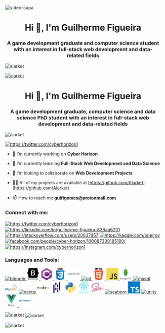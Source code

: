 ![video-capa](https://user-images.githubusercontent.com/79333503/208255591-a25b67d1-1d13-44f1-971e-04858ec9b32b.gif)
<h1 align="center">Hi 👋, I'm Guilherme Figueira</h1>
<h3 align="center">A game development graduate and computer science student with an interest in full-stack web development and data-related fields</h3>

<p align="left"> <img src="https://komarev.com/ghpvc/?username=alarket&label=Profile%20views&color=0e75b6&style=flat" alt="alarket" /> </p>

<p align="left"> <a href="https://github.com/ryo-ma/github-profile-trophy"><img src="https://github-profile-trophy.vercel.app/?username=alarket" alt="alarket" /></a> </p>

<h1 align="center">Hi 👋, I'm Guilherme Figueira</h1>
<h3 align="center">A game development graduate, computer science and data science PhD student with an interest in full-stack web development and data-related fields</h3>

<p align="left"> <img src="https://komarev.com/ghpvc/?username=alarket&label=Profile%20views&color=0e75b6&style=flat" alt="alarket" /> </p>

<p align="left"> <a href="https://twitter.com/https://twitter.com/cyberhorizon1" target="blank"><img src="https://img.shields.io/twitter/follow/https://twitter.com/cyberhorizon1?logo=twitter&style=for-the-badge" alt="https://twitter.com/cyberhorizon1" /></a> </p>

- 🔭 I’m currently working on **Cyber Horizon**

- 🌱 I’m currently learning **Full-Stack Web Development and Data Science**

- 👯 I’m looking to collaborate on **Web Development Projects**

- 👨‍💻 All of my projects are available at [https://github.com/Alarket](https://github.com/Alarket)

- 📫 How to reach me **guifigomes@protonmail.com**

<h3 align="left">Connect with me:</h3>
<p align="left">
<a href="https://twitter.com/https://twitter.com/cyberhorizon1" target="blank"><img align="center" src="https://raw.githubusercontent.com/rahuldkjain/github-profile-readme-generator/master/src/images/icons/Social/twitter.svg" alt="https://twitter.com/cyberhorizon1" height="30" width="40" /></a>
<a href="https://linkedin.com/in/https://linkedin.com/in/guilherme-figueira-836aa6201" target="blank"><img align="center" src="https://raw.githubusercontent.com/rahuldkjain/github-profile-readme-generator/master/src/images/icons/Social/linked-in-alt.svg" alt="https://linkedin.com/in/guilherme-figueira-836aa6201" height="30" width="40" /></a>
<a href="https://stackoverflow.com/users/https://stackoverflow.com/users/20637957" target="blank"><img align="center" src="https://raw.githubusercontent.com/rahuldkjain/github-profile-readme-generator/master/src/images/icons/Social/stack-overflow.svg" alt="https://stackoverflow.com/users/20637957" height="30" width="40" /></a>
<a href="https://kaggle.com/https://kaggle.com/oneiroy" target="blank"><img align="center" src="https://raw.githubusercontent.com/rahuldkjain/github-profile-readme-generator/master/src/images/icons/Social/kaggle.svg" alt="https://kaggle.com/oneiroy" height="30" width="40" /></a>
<a href="https://fb.com/facebook.com/people/cyber-horizon/100087338185190/" target="blank"><img align="center" src="https://raw.githubusercontent.com/rahuldkjain/github-profile-readme-generator/master/src/images/icons/Social/facebook.svg" alt="facebook.com/people/cyber-horizon/100087338185190/" height="30" width="40" /></a>
<a href="https://instagram.com/https://instagram.com/cyberhorizon1" target="blank"><img align="center" src="https://raw.githubusercontent.com/rahuldkjain/github-profile-readme-generator/master/src/images/icons/Social/instagram.svg" alt="https://instagram.com/cyberhorizon1" height="30" width="40" /></a>
</p>

<h3 align="left">Languages and Tools:</h3>
<p align="left"> <a href="https://www.blender.org/" target="_blank" rel="noreferrer"> <img src="https://download.blender.org/branding/community/blender_community_badge_white.svg" alt="blender" width="40" height="40"/> </a> <a href="https://getbootstrap.com" target="_blank" rel="noreferrer"> <img src="https://raw.githubusercontent.com/devicons/devicon/master/icons/bootstrap/bootstrap-plain-wordmark.svg" alt="bootstrap" width="40" height="40"/> </a> <a href="https://www.w3schools.com/cs/" target="_blank" rel="noreferrer"> <img src="https://raw.githubusercontent.com/devicons/devicon/master/icons/csharp/csharp-original.svg" alt="csharp" width="40" height="40"/> </a> <a href="https://www.w3schools.com/css/" target="_blank" rel="noreferrer"> <img src="https://raw.githubusercontent.com/devicons/devicon/master/icons/css3/css3-original-wordmark.svg" alt="css3" width="40" height="40"/> </a> <a href="https://expressjs.com" target="_blank" rel="noreferrer"> <img src="https://raw.githubusercontent.com/devicons/devicon/master/icons/express/express-original-wordmark.svg" alt="express" width="40" height="40"/> </a> <a href="https://git-scm.com/" target="_blank" rel="noreferrer"> <img src="https://www.vectorlogo.zone/logos/git-scm/git-scm-icon.svg" alt="git" width="40" height="40"/> </a> <a href="https://www.w3.org/html/" target="_blank" rel="noreferrer"> <img src="https://raw.githubusercontent.com/devicons/devicon/master/icons/html5/html5-original-wordmark.svg" alt="html5" width="40" height="40"/> </a> <a href="https://developer.mozilla.org/en-US/docs/Web/JavaScript" target="_blank" rel="noreferrer"> <img src="https://raw.githubusercontent.com/devicons/devicon/master/icons/javascript/javascript-original.svg" alt="javascript" width="40" height="40"/> </a> <a href="https://www.mongodb.com/" target="_blank" rel="noreferrer"> <img src="https://raw.githubusercontent.com/devicons/devicon/master/icons/mongodb/mongodb-original-wordmark.svg" alt="mongodb" width="40" height="40"/> </a> <a href="https://www.microsoft.com/en-us/sql-server" target="_blank" rel="noreferrer"> <img src="https://www.svgrepo.com/show/303229/microsoft-sql-server-logo.svg" alt="mssql" width="40" height="40"/> </a> <a href="https://www.mysql.com/" target="_blank" rel="noreferrer"> <img src="https://raw.githubusercontent.com/devicons/devicon/master/icons/mysql/mysql-original-wordmark.svg" alt="mysql" width="40" height="40"/> </a> <a href="https://nextjs.org/" target="_blank" rel="noreferrer"> <img src="https://cdn.worldvectorlogo.com/logos/nextjs-2.svg" alt="nextjs" width="40" height="40"/> </a> <a href="https://nodejs.org" target="_blank" rel="noreferrer"> <img src="https://raw.githubusercontent.com/devicons/devicon/master/icons/nodejs/nodejs-original-wordmark.svg" alt="nodejs" width="40" height="40"/> </a> <a href="https://pandas.pydata.org/" target="_blank" rel="noreferrer"> <img src="https://raw.githubusercontent.com/devicons/devicon/2ae2a900d2f041da66e950e4d48052658d850630/icons/pandas/pandas-original.svg" alt="pandas" width="40" height="40"/> </a> <a href="https://www.python.org" target="_blank" rel="noreferrer"> <img src="https://raw.githubusercontent.com/devicons/devicon/master/icons/python/python-original.svg" alt="python" width="40" height="40"/> </a> <a href="https://reactjs.org/" target="_blank" rel="noreferrer"> <img src="https://raw.githubusercontent.com/devicons/devicon/master/icons/react/react-original-wordmark.svg" alt="react" width="40" height="40"/> </a> <a href="https://sass-lang.com" target="_blank" rel="noreferrer"> <img src="https://raw.githubusercontent.com/devicons/devicon/master/icons/sass/sass-original.svg" alt="sass" width="40" height="40"/> </a> <a href="https://seaborn.pydata.org/" target="_blank" rel="noreferrer"> <img src="https://seaborn.pydata.org/_images/logo-mark-lightbg.svg" alt="seaborn" width="40" height="40"/> </a> <a href="https://www.typescriptlang.org/" target="_blank" rel="noreferrer"> <img src="https://raw.githubusercontent.com/devicons/devicon/master/icons/typescript/typescript-original.svg" alt="typescript" width="40" height="40"/> </a> <a href="https://unity.com/" target="_blank" rel="noreferrer"> <img src="https://www.vectorlogo.zone/logos/unity3d/unity3d-icon.svg" alt="unity" width="40" height="40"/> </a> <a href="https://vuejs.org/" target="_blank" rel="noreferrer"> <img src="https://raw.githubusercontent.com/devicons/devicon/master/icons/vuejs/vuejs-original-wordmark.svg" alt="vuejs" width="40" height="40"/> </a> <a href="https://webpack.js.org" target="_blank" rel="noreferrer"> <img src="https://raw.githubusercontent.com/devicons/devicon/d00d0969292a6569d45b06d3f350f463a0107b0d/icons/webpack/webpack-original-wordmark.svg" alt="webpack" width="40" height="40"/> </a> </p>

<p><img align="left" src="https://github-readme-stats.vercel.app/api/top-langs?username=alarket&show_icons=true&locale=en&layout=compact" alt="alarket" /></p>

<p>&nbsp;<img align="center" src="https://github-readme-stats.vercel.app/api?username=alarket&show_icons=true&locale=en" alt="alarket" /></p>

<p><img align="center" src="https://github-readme-streak-stats.herokuapp.com/?user=alarket&" alt="alarket" /></p>
